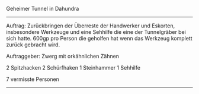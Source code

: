 Geheimer Tunnel in Dahundra

-----
Auftrag:
Zurückbringen der Überreste der Handwerker und Eskorten, insbesondere Werkzeuge und eine Sehhilfe die eine der Tunnelgräber bei sich hatte. 600gp pro Person die geholfen hat wenn das Werkzeug komplett zurück gebracht wird.

Auftraggeber:
Zwerg mit orkähnlichen Zähnen

2 Spitzhacken
2 Schürfhaken
1 Steinhammer
1 Sehhilfe

7 vermisste Personen

----

